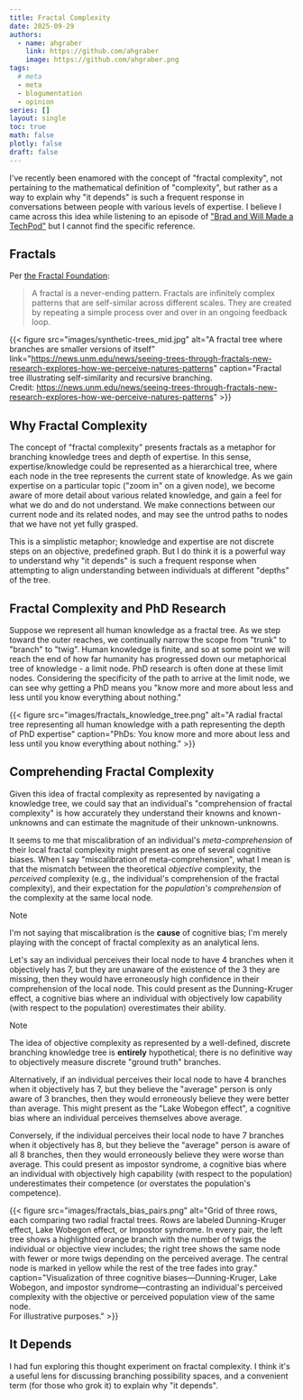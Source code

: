 ```yaml
---
title: Fractal Complexity
date: 2025-09-29
authors:
  - name: ahgraber
    link: https://github.com/ahgraber
    image: https://github.com/ahgraber.png
tags:
  # meta
  - meta
  - blogumentation
  - opinion
series: []
layout: single
toc: true
math: false
plotly: false
draft: false
---
```


I've recently been enamored with the concept of "fractal complexity", not pertaining to the mathematical definition of "complexity", but rather as a way to explain why "it depends" is such a frequent response in conversations between people with various levels of expertise. I believe I came across this idea while listening to an episode of ["Brad and Will Made a TechPod"](https://techpod.content.town) but I cannot find the specific reference.

## Fractals

Per [the Fractal Foundation](https://fractalfoundation.org/resources/what-are-fractals/):

> A fractal is a never-ending pattern. Fractals are infinitely complex patterns that are self-similar across different scales. They are created by repeating a simple process over and over in an ongoing feedback loop.

{{< figure
src="images/synthetic-trees_mid.jpg"
alt="A fractal tree where branches are smaller versions of itself"
link="https://news.unm.edu/news/seeing-trees-through-fractals-new-research-explores-how-we-perceive-natures-patterns"
caption="Fractal tree illustrating self-similarity and recursive branching.<br>Credit: https://news.unm.edu/news/seeing-trees-through-fractals-new-research-explores-how-we-perceive-natures-patterns" >}}

## Why Fractal Complexity

The concept of "fractal complexity" presents fractals as a metaphor for branching knowledge trees and depth of expertise. In this sense, expertise/knowledge could be represented as a hierarchical tree, where each node in the tree represents the current state of knowledge. As we gain expertise on a particular topic ("zoom in" on a given node), we become aware of more detail about various related knowledge, and gain a feel for what we do and do not understand. We make connections between our current node and its related nodes, and may see the untrod paths to nodes that we have not yet fully grasped.

This is a simplistic metaphor; knowledge and expertise are not discrete steps on an objective, predefined graph. But I do think it is a powerful way to understand why "it depends" is such a frequent response when attempting to align understanding between individuals at different "depths" of the tree.

## Fractal Complexity and PhD Research

Suppose we represent all human knowledge as a fractal tree. As we step toward the outer reaches, we continually narrow the scope from "trunk" to "branch" to "twig". Human knowledge is finite, and so at some point we will reach the end of how far humanity has progressed down our metaphorical tree of knowledge - a limit node. PhD research is often done at these limit nodes. Considering the specificity of the path to arrive at the limit node, we can see why getting a PhD means you "know more and more about less and less until you know everything about nothing."

{{< figure
src="images/fractals_knowledge_tree.png"
alt="A radial fractal tree representing all human knowledge with a path representing the depth of PhD expertise"
caption="PhDs: You know more and more about less and less until you know everything about nothing." >}}

## Comprehending Fractal Complexity

Given this idea of fractal complexity as represented by navigating a knowledge tree, we could say that an individual's "comprehension of fractal complexity" is how accurately they understand their knowns and known-unknowns and can estimate the magnitude of their unknown-unknowns.

It seems to me that miscalibration of an individual's _meta-comprehension_ of their local fractal complexity might present as one of several cognitive biases. When I say "miscalibration of meta-comprehension", what I mean is that the mismatch between the theoretical _objective_ complexity, the _perceived_ complexity (e.g., the individual's comprehension of the fractal complexity), and their expectation for the _population's comprehension_ of the complexity at the same local node.

> [!NOTE]
> I'm not saying that miscalibration is the **cause** of cognitive bias; I'm merely playing with the concept of fractal complexity as an analytical lens.

Let's say an individual perceives their local node to have 4 branches when it objectively has 7, but they are unaware of the existence of the 3 they are missing, then they would have erroneously high confidence in their comprehension of the local node. This could present as the Dunning-Kruger effect, a cognitive bias where an individual with objectively low capability (with respect to the population) overestimates their ability.

> [!NOTE]
> The idea of objective complexity as represented by a well-defined, discrete branching knowledge tree is **entirely** hypothetical; there is no definitive way to objectively measure discrete "ground truth" branches.

Alternatively, if an individual perceives their local node to have 4 branches when it objectively has 7, but they believe the "average" person is only aware of 3 branches, then they would erroneously believe they were better than average. This might present as the "Lake Wobegon effect", a cognitive bias where an individual perceives themselves above average.

Conversely, if the individual perceives their local node to have 7 branches when it objectively has 8, but they believe the "average" person is aware of all 8 branches, then they would erroneously believe they were worse than average. This could present as impostor syndrome, a cognitive bias where an individual with objectively high capability (with respect to the population) underestimates their competence (or overstates the population's competence).

{{< figure
src="images/fractals_bias_pairs.png"
alt="Grid of three rows, each comparing two radial fractal trees. Rows are labeled Dunning-Kruger effect, Lake Wobegon effect, or Impostor syndrome. In every pair, the left tree shows a highlighted orange branch with the number of twigs the individual or objective view includes; the right tree shows the same node with fewer or more twigs depending on the perceived average. The central node is marked in yellow while the rest of the tree fades into gray."
caption="Visualization of three cognitive biases—Dunning-Kruger, Lake Wobegon, and impostor syndrome—contrasting an individual's perceived complexity with the objective or perceived population view of the same node.<br>For illustrative purposes." >}}

## It Depends

I had fun exploring this thought experiment on fractal complexity. I think it's a useful lens for discussing branching possibility spaces, and a convenient term (for those who grok it) to explain why "it depends".

